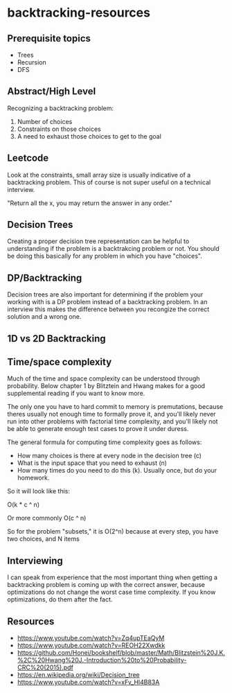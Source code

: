 # backtracking-resources

## Prerequisite topics

- Trees
- Recursion
- DFS

## Abstract/High Level
Recognizing a backtracking problem:

1. Number of choices
2. Constraints on those choices
3. A need to exhaust those choices to get to the goal

## Leetcode

Look at the constraints, small array size is usually indicative of a backtracking problem. This of course is not super useful on a technical interview.

"Return all the x, you may return the answer in any order."

## Decision Trees

Creating a proper decision tree representation can be helpful to understanding if the problem is a backtrakcing problem or not. You should be doing this basically for any problem in which you have "choices".


## DP/Backtracking

Decision trees are also important for determining if the problem your working with is a DP problem instead of a backtracking problem. In an interview this makes the difference between you recongize the correct solution and a wrong one.

## 1D vs 2D Backtracking




## Time/space complexity

Much of the time and space complexity can be understood through probability. Below chapter 1 by Blitztein and Hwang makes for a good supplemental reading if you want to know more.

The only one you have to hard commit to memory is premutations, because theres usually not enough time to formally prove it, and you'll likely never run into other problems with factorial time complexity, and you'll likely not be able to generate enough test cases to prove it under duress.

The general formula for computing time complexity goes as follows:

- How many choices is there at every node in the decision tree (c)
- What is the input space that you need to exhaust (n)
- How many times do you need to do this (k). Usually once, but do your homework.

So it will look like this:

O(k * c ^ n)

Or more commonly O(c ^ n)

So for the problem "subsets," it is O(2^n) because at every step, you have two choices, and N items


## Interviewing

I can speak from experience that the most important thing when getting a backtracking problem is coming up with the correct answer, because optimizations do not change the worst case time complexity. If you know optimizations, do them after the fact.

## Resources

- https://www.youtube.com/watch?v=Zq4upTEaQyM
- https://www.youtube.com/watch?v=REOH22Xwdkk
- https://github.com/Honei/bookshelf/blob/master/Math/Blitzstein%20J.K.%2C%20Hwang%20J.-Introduction%20to%20Probability-CRC%20(2015).pdf
- https://en.wikipedia.org/wiki/Decision_tree
- https://www.youtube.com/watch?v=xFv_Hl4B83A